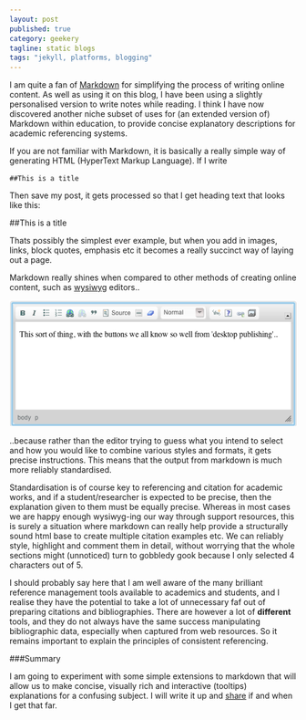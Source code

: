 ```yaml
---
layout: post
published: true
category: geekery
tagline: static blogs
tags: "jekyll, platforms, blogging"
---
```


I am quite a fan of [Markdown](http://daringfireball.net/projects/markdown/syntax) for simplifying the process of writing online content. As well as using it on this blog, I have been using a slightly personalised version to write notes while reading. I think I have now discovered another niche subset of uses for (an extended version of) Markdown within education, to provide concise explanatory descriptions for academic referencing systems.

If you are not familiar with Markdown, it is basically a really simple way of generating HTML (HyperText Markup Language). If I write 

    ##This is a title

Then save my post, it gets processed so that I get heading text that looks like this:

##This is a title

Thats possibly the simplest ever example, but when you add in images, links, block quotes, emphasis etc it becomes a really succinct way of laying out a page.

Markdown really shines when compared to other methods of creating online content, such as [wysiwyg](http://en.wikipedia.org/wiki/WYSIWYG) editors..

![wysiwyg editor](../images/wysiwyg_editor.png)

..because rather than the editor trying to guess what you intend to select and how you would like to combine various styles and formats, it gets precise instructions. This means that the output from markdown is much more reliably standardised.

Standardisation is of course key to referencing and citation for academic works, and if a student/researcher is expected to be precise, then the explanation given to them must be equally precise. Whereas in most cases we are happy enough wysiwyg-ing our way through support resources, this is surely a situation where markdown can really help provide a structurally sound html base to create multiple citation examples etc. We can reliably style, highlight and comment them in detail, without worrying that the whole sections might (unnoticed) turn to gobbledy gook because I only selected 4 characters out of 5.

<div class="alert alert-info"><p>I should probably say here that I am well aware of the many brilliant reference management tools available to academics and students, and I realise they have the potential to take a lot of unnecessary faf out of preparing citations and bibliographies. There are however a lot of <strong>different</strong> tools, and they do not always have the same success manipulating bibliographic data, especially when captured from web resources. So it remains important to explain the principles of consistent referencing.</p></div>

###Summary

I am going to experiment with some simple extensions to markdown that will allow us to make concise, visually rich and interactive (tooltips) explanations for a confusing subject. I will write it up and [share](https://github.com/tombola) if and when I get that far.


